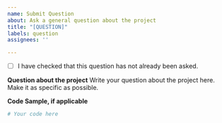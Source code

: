 ```yaml
---
name: Submit Question
about: Ask a general question about the project
title: "[QUESTION]"
labels: question
assignees: ''

---
```


- [ ] I have checked that this question has not already been asked.

**Question about the project**
Write your question about the project here. Make it as specific as possible.

**Code Sample, if applicable**

```python
# Your code here

```